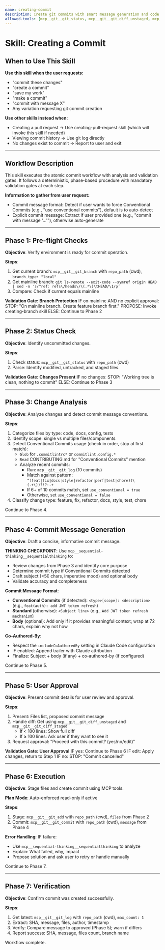 ```yaml
---
name: creating-commit
description: Create git commits with smart message generation and code review. Use when committing changes, saving work, or when you say 'commit', 'make a commit', 'create a commit', or 'save my changes'.
allowed-tools: [mcp__git__git_status, mcp__git__git_diff_unstaged, mcp__git__git_diff_staged, mcp__git__git_add, mcp__git__git_commit, mcp__git__git_log, mcp__git__git_branch, mcp__sequential-thinking__sequentialthinking, Bash(git ls-remote:*), Read, Glob]
---
```


# Skill: Creating a Commit

## When to Use This Skill

**Use this skill when the user requests:**
- "commit these changes"
- "create a commit"
- "save my work"
- "make a commit"
- "commit with message X"
- Any variation requesting git commit creation

**Use other skills instead when:**
- Creating a pull request → Use creating-pull-request skill (which will invoke this skill if needed)
- Viewing commit history → Use git log directly
- No changes exist to commit → Report to user and exit

---

## Workflow Description

This skill executes the atomic commit workflow with analysis and validation gates. It follows a deterministic, phase-based procedure with mandatory validation gates at each step.

**Information to gather from user request:**
- Commit message format: Detect if user wants to force Conventional Commits (e.g., "use conventional commits"), default is to auto-detect
- Explicit commit message: Extract if user provided one (e.g., "commit with message '...'"), otherwise auto-generate

---

## Phase 1: Pre-flight Checks

**Objective**: Verify environment is ready for commit operation.

**Steps**:
1. Get current branch: `mcp__git__git_branch` with `repo_path` (cwd), `branch_type: "local"`
2. Get mainline branch: `git ls-remote --exit-code --symref origin HEAD | sed -n 's/^ref: refs\/heads\/\(.*\)\tHEAD/\1/p'`
3. Compare: Check if current equals mainline

**Validation Gate: Branch Protection**
IF on mainline AND no explicit approval:
  STOP: "On mainline branch. Create feature branch first."
  PROPOSE: Invoke creating-branch skill
ELSE: Continue to Phase 2

---

## Phase 2: Status Check

**Objective**: Identify uncommitted changes.

**Steps**:
1. Check status: `mcp__git__git_status` with `repo_path` (cwd)
2. Parse: Identify modified, untracked, and staged files

**Validation Gate: Changes Present**
IF no changes: STOP: "Working tree is clean, nothing to commit"
ELSE: Continue to Phase 3

---

## Phase 3: Change Analysis

**Objective**: Analyze changes and detect commit message conventions.

**Steps**:
1. Categorize files by type: code, docs, config, tests
2. Identify scope: single vs multiple files/components
3. Detect Conventional Commits usage (check in order, stop at first match):
   - `Glob` for `.commitlintrc*` or `commitlint.config.*`
   - `Read` CONTRIBUTING.md for "Conventional Commits" mention
   - Analyze recent commits:
     - Run: `mcp__git__git_log` (10 commits)
     - Match against pattern: `^(feat|fix|docs|style|refactor|perf|test|chore)(\(.+\))?!?:.+`
     - If 6+ of 10 commits match, set `use_conventional = true`
     - Otherwise, set `use_conventional = false`
4. Classify change type: feature, fix, refactor, docs, style, test, chore

Continue to Phase 4.

---

## Phase 4: Commit Message Generation

**Objective**: Draft a concise, informative commit message.

**THINKING CHECKPOINT**: Use `mcp__sequential-thinking__sequentialthinking` to:
- Review changes from Phase 3 and identify core purpose
- Determine commit type if Conventional Commits detected
- Draft subject (<50 chars, imperative mood) and optional body
- Validate accuracy and completeness

**Commit Message Format**:
- **Conventional Commits** (if detected): `<type>[scope]: <description>` (e.g., `feat(auth): add JWT token refresh`)
- **Standard** (otherwise): `<Subject line>` (e.g., `Add JWT token refresh mechanism`)
- **Body** (optional): Add only if it provides meaningful context; wrap at 72 chars, explain why not how

**Co-Authored-By**:
- Respect the `includeCoAuthoredBy` setting in Claude Code configuration
- IF enabled: Append trailer with Claude attribution
- Finalize: Subject + body (if any) + co-authored-by (if configured)

Continue to Phase 5.

---

## Phase 5: User Approval

**Objective**: Present commit details for user review and approval.

**Steps**:
1. Present: Files list, proposed commit message
2. Handle diff: Get using `mcp__git__git_diff_unstaged` and `mcp__git__git_diff_staged`
   - If < 100 lines: Show full diff
   - If ≥ 100 lines: Ask user if they want to see it
3. Request approval: "Proceed with this commit? (yes/no/edit)"

**Validation Gate: User Approval**
IF yes: Continue to Phase 6
IF edit: Apply changes, return to Step 1
IF no: STOP: "Commit cancelled"

---

## Phase 6: Execution

**Objective**: Stage files and create commit using MCP tools.

**Plan Mode**: Auto-enforced read-only if active

**Steps**:
1. Stage: `mcp__git__git_add` with `repo_path` (cwd), `files` from Phase 2
2. Commit: `mcp__git__git_commit` with `repo_path` (cwd), `message` from Phase 4

**Error Handling**: IF failure:
- Use `mcp__sequential-thinking__sequentialthinking` to analyze
- Explain: What failed, why, impact
- Propose solution and ask user to retry or handle manually

Continue to Phase 7.

---

## Phase 7: Verification

**Objective**: Confirm commit was created successfully.

**Steps**:
1. Get latest: `mcp__git__git_log` with `repo_path` (cwd), `max_count: 1`
2. Extract: SHA, message, files, author, timestamp
3. Verify: Compare message to approved (Phase 5); warn if differs
4. Report success: SHA, message, files count, branch name

Workflow complete.

